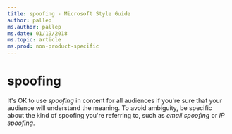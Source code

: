 ```yaml
---
title: spoofing - Microsoft Style Guide
author: pallep
ms.author: pallep
ms.date: 01/19/2018
ms.topic: article
ms.prod: non-product-specific
---
```


# spoofing

It's OK to use *spoofing* in content for all audiences if you're sure that your audience will understand the meaning. To avoid ambiguity, be specific about the kind of spoofing you're referring to, such as *email spoofing* or *IP spoofing*.
